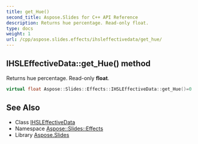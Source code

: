 ```yaml
---
title: get_Hue()
second_title: Aspose.Slides for C++ API Reference
description: Returns hue percentage. Read-only float.
type: docs
weight: 1
url: /cpp/aspose.slides.effects/ihsleffectivedata/get_hue/
---
```

## IHSLEffectiveData::get_Hue() method


Returns hue percentage. Read-only **float**.

```cpp
virtual float Aspose::Slides::Effects::IHSLEffectiveData::get_Hue()=0
```

## See Also

* Class [IHSLEffectiveData](./)
* Namespace [Aspose::Slides::Effects](../)
* Library [Aspose.Slides](../../)